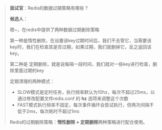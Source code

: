 > **面试官**：Redis的数据过期策略有哪些 ? 
>
> **候选人**：
>
> 嗯~，在redis中提供了两种数据过期删除策略
>
>
> 第一种是惰性删除，在设置该key过期时间后，我们不去管它，当需要该key时，我们在检查其是否过期，如果过期，我们就删掉它，反之返回该key。
>
> 第二种是 定期删除，就是说每隔一段时间，我们就对一些key进行检查，删除里面过期的key
>
> 定期清理的两种模式：
>
> - SLOW模式是定时任务，执行频率默认为10hz，每次不超过25ms，以通过修改配置文件redis.conf 的 **hz** 选项来调整这个次数
> - FAST模式执行频率不固定，每次事件循环会尝试执行，但两次间隔不低于2ms，每次耗时不超过1ms
>
> Redis的过期删除策略：**惰性删除 + 定期删除**两种策略进行配合使用。
